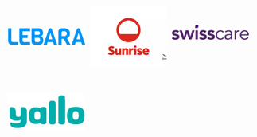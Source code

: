 ---
---

<div class="image-grid">
  <a href="https://forum.acssz.org/d/796-yi-wen-du-dong-rui-shi-dian-hua-qia-xue-lian-sunrise-yolfu-li"><img src="2.jpg" alt="LEBARA"></a>
  <a href="https://forum.acssz.org/d/796-yi-wen-du-dong-rui-shi-dian-hua-qia-xue-lian-sunrise-yolfu-li"><img src="3.jpeg" alt="Sunrise"></a> 
  <a href="https://forum.acssz.org/d/51-swisscarebao-xian-guideline-da-yi-he-xue-lian-zhe-kou"> <img src="4.jpeg" alt="Swisscare">></a>  
  <a href="https://forum.acssz.org/d/796-yi-wen-du-dong-rui-shi-dian-hua-qia-xue-lian-sunrise-yolfu-li"><img src="5.jpeg" alt="yallo"></a> 
</div>

<style>
  .image-grid {
    display: grid;
    grid-template-columns: repeat(3, minmax(0, 1fr));
    grid-auto-rows: minmax(100px, auto);
    grid-gap: 10px;
    padding: 10px;
    align-items: center; 
  }
  img {
    max-width: 100%;
    height: auto;
    object-fit: cover;
    padding: 20px;
    border-radius: 20px;
  }
</style>